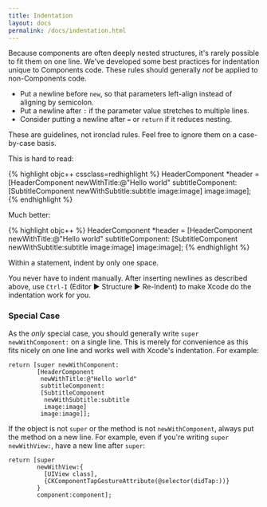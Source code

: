 ```yaml
---
title: Indentation
layout: docs
permalink: /docs/indentation.html
---
```


Because components are often deeply nested structures, it's rarely possible to fit them on one line. We've developed some best practices for indentation unique to Components code. These rules should generally *not* be applied to non-Components code.

- Put a newline before `new`, so that parameters left-align instead of aligning by semicolon.
- Put a newline after `:` if the parameter value stretches to multiple lines.
- Consider putting a newline after `=` or `return` if it reduces nesting.

<div class="note">
  <p>
     These are guidelines, not ironclad rules. Feel free to ignore them on a case-by-case basis.
  </p>
</div>

This is hard to read:

{% highlight objc++ cssclass=redhighlight %}
HeaderComponent *header = [HeaderComponent newWithTitle:@"Hello world"
                                      subtitleComponent:[SubtitleComponent newWithSubtitle:subtitle
                                                                                     image:image]
                                                  image:image];
{% endhighlight %}

<p>Much better:</p>

{% highlight objc++ %}
HeaderComponent *header =
[HeaderComponent
 newWithTitle:@"Hello world"
 subtitleComponent:
 [SubtitleComponent
  newWithSubtitle:subtitle
  image:image]
 image:image];
{% endhighlight %}

<p>Within a statement, indent by only one space.</p>

<div class="note">
  <p>
     You never have to indent manually. After inserting newlines as described above, use <code>Ctrl-I</code> (Editor ▶︎ Structure ▶︎ Re-Indent) to make Xcode do the indentation work for you.
  </p>
</div>

### Special Case 

As the *only* special case, you should generally write `super newWithComponent:` on a single line. This is merely for convenience as this fits nicely on one line and works well with Xcode's indentation. For example:

```objc++
return [super newWithComponent:
        [HeaderComponent
         newWithTitle:@"Hello world"
         subtitleComponent:
         [SubtitleComponent
          newWithSubtitle:subtitle
          image:image]
         image:image]];
```

If the object is not `super` or the method is not `newWithComponent`, always put the method on a new line. For example, even if you're writing `super newWithView:`, have a new line after `super`:

```objc++
return [super
        newWithView:{
          [UIView class],
          {CKComponentTapGestureAttribute(@selector(didTap:))}
        }
        component:component];
```
